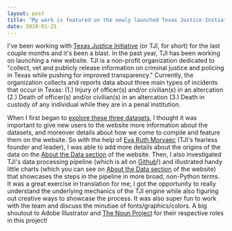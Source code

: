 ```yaml
---
layout: post
title: "My work is featured on the newly launched Texas Justice Initiative website!"
date: 2020-01-21
---
```


I've been working with <a href="https://texasjusticeinitiative.org/" target="_blank">Texas Justice Initiative</a> (or TJI, for short) for the last couple months and it's been a blast. In the past year, TJI has been working on launching a new website. TJI is a non-profit organization dedicated to "collect, vet and publicly release information on criminal justice and policing in Texas while pushing for improved transparency." Currently, the organization collects and reports data about three main types of incidents that occur in Texas: 
(1.) Injury of officer(s) and/or civilian(s) in an altercation 
(2.)  Death of officer(s) and/or civilian(s) in an altercation 
(3.) Death in custody of any individual while they are in a penal institution. 

When I first began to <a href="https://texasjusticeinitiative.org/data/" target="_blank">explore these three datasets</a>, I thought it was important to give new users to the website more information about the datasets, and moreover details about how we come to compile and feature them on the website. So with the help of <a href="https://twitter.com/EvaRuth" target="_blank">Eva Ruth Morvaec</a> (TJI's fearless founder and leader), I was able to add more details about the origins of the data on the <a href="https://texasjusticeinitiative.org/about-the-data/" target="_blank">About the Data section</a> of the website. Then, I also investigated TJI's data processing pipeline (which is all on <a href="https://github.com/texas-justice-initiative/data-processing" target="_blank">Github</a>!) and illustrated handy little charts (which you can see on <a href="https://texasjusticeinitiative.org/about-the-data/" target="_blank">About the Data section</a> of the website) that showcases the steps in the pipeline in more broad, non-Python terms. It was a great exercise in translation for me; I got the opportunity to really understand the underlying mechanics of the TJI engine while also figuring out creative ways to showcase the process. It was also super fun to work with the team and discuss the minutiae of fonts/graphics/colors. A big shoutout to Adobe Illustrator and <a href="https://thenounproject.com/" target="_blank">The Noun Project</a> for their respective roles in this project!